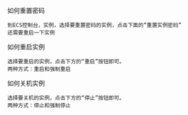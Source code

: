 如何重置密码

	到ECS控制台，实例，选择要重置密码的实例，点击下面的“重置实例密码”
	还需要重启一下实例

如何重启实例

	选择要重启的实例，点击下方的“重启”按钮即可。
	两种方式：重启和强制重启

如何关机实例

	选择要关机的实例，点击下方的“停止”按钮即可。
	两种方式：停止和强制停止
